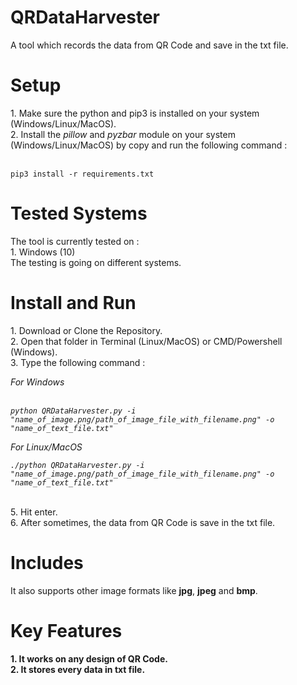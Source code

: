 # QRDataHarvester
A tool which records the data from QR Code and save in the txt file.

<h1>Setup</h1>
1. Make sure the python and pip3 is installed on your system (Windows/Linux/MacOS).<br>
2. Install the <i>pillow</i> and <i>pyzbar</i> module on your system (Windows/Linux/MacOS) by copy and run the following command :<br><br>

```
pip3 install -r requirements.txt
```

<h1>Tested Systems</h1>
The tool is currently tested on : <br>
1. Windows (10)<br>
The testing is going on different systems.

<h1>Install and Run</h1>
1. Download or Clone the Repository.<br>
2. Open that folder in Terminal (Linux/MacOS) or CMD/Powershell (Windows).<br>
3. Type the following command : <br>
<i>

For Windows<br><br>

```
python QRDataHarvester.py -i "name_of_image.png/path_of_image_file_with_filename.png" -o "name_of_text_file.txt"
```
</i>

<i>
For Linux/MacOS<br>

```
./python QRDataHarvester.py -i "name_of_image.png/path_of_image_file_with_filename.png" -o "name_of_text_file.txt"
```
</i><br>
5. Hit enter.<br>
6. After sometimes, the data from QR Code is save in the txt file.

# Includes
It also supports other image formats like <b>jpg</b>, <b>jpeg</b> and <b>bmp</b>.

<h1>Key Features</h1>
<b>1. It works on any design of QR Code.</b><br>
<b>2. It stores every data in txt file.</b><br>
